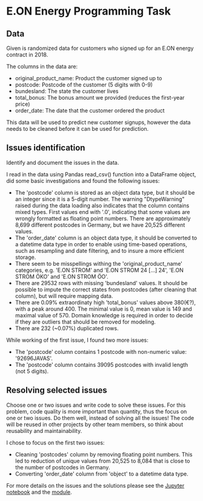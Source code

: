 # E.ON Energy Programming Task

## Data

Given is randomized data for customers who signed up for an E.ON energy contract in 2018.

The columns in the data are:
* original_product_name: Product the customer signed up to
* postcode: Postcode of the customer (5 digits with 0-9)
* bundesland: The state the customer lives
* total_bonus: The bonus amount we provided (reduces the first-year price)
* order_date: The date that the customer ordered the product

 This data will be used to predict new customer signups, however the data needs to be cleaned before it can be used for prediction.

## Issues identification

Identify and document the issues in the data.

I read in the data using Pandas read_csv() function into a DataFrame object, did some basic investigations and found the following issues:

* The 'postcode' column is stored as an object data type, but it should be an integer since it is a 5-digit number. The warning "DtypeWarning" raised during the data loading also indicates that the column contains mixed types. First values end with '.0', indicating that some values are wrongly formatted as floating point numbers. There are approximately 8,699 different postcodes in Germany, but we have 20,525 different values.
* The 'order_date' column is an object data type, it should be converted to a datetime data type in order to enable using time-based operations, such as resampling and date filtering, and to insure a more efficient storage.
* There seem to be misspellings withing the 'original_product_name' categories, e.g. 'E.ON STROM' and 'E.ON STROM 24 [...] 24', 'E.ON STROM ÖKO' and 'E.ON STROM ÖO'.
* There are 29532 rows with missing 'bundesland' values. It should be possible to impute the correct states from postcodes (after cleaning that column), but will require mapping data.
* There are 0.09% extraordinaty high 'total_bonus' values above 380(€?), with a peak around 400. The minimal value is 0, mean value is 149 and maximal value of 570. Domain knowledge is required in order to decide if they are outliers that should be removed for modeling.
* There are 232 (~0.07%) duplicated rows.

While working of the first issue, I found two more issues:

* The 'postcode' column contains 1 postcode with non-numeric value: '92696JAVAS'.
* The 'postcode' column contains 39095 postcodes with invalid length (not 5 digits).

## Resolving selected issues

Choose one or two issues and write code to solve these issues.
For this problem, code quality is more important than quantity, thus the focus on one or two issues. Do them well, instead of solving all the issues!
The code will be reused in other projects by other team members, so think about reusability and maintainability.

I chose to focus on the first two issues:
* Cleaning 'postcodes' column by removing floating point numbers. This led to reduction of unique values from 20,525 to 8,084 that is close to the number of postcodes in Germany.
* Converting 'order_date' column from 'object' to a datetime data type.

For more details on the issues and the solutions please see the [Jupyter notebook](code/data_cleaning.ipynb) and the [module](code/preprocessing.py).